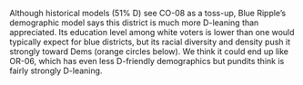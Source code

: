 Although historical models (51% D) see CO-08 as a toss-up,
Blue Ripple’s demographic model says this district is much
more D-leaning than appreciated. Its education level among
white voters is lower than one would typically expect for
blue districts, but its racial diversity and density push
it strongly toward Dems (orange circles below). We think
it could end up like OR-06, which has even less D-friendly
demographics but pundits think is fairly strongly D-leaning.
